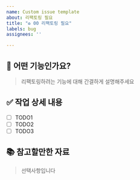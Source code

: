 ```yaml
---
name: Custom issue template
about: 리팩토링 필요
title: "♻️ 00 리팩토링 필요"
labels: bug
assignees: ''

---
```


## 📝 어떤 기능인가요?
> 리팩토링하려는 기능에 대해 간결하게 설명해주세요

## ✅ 작업 상세 내용
- [ ] TODO1
- [ ] TODO2
- [ ] TODO3

## 📚 참고할만한 자료
> 선택사항입니다
